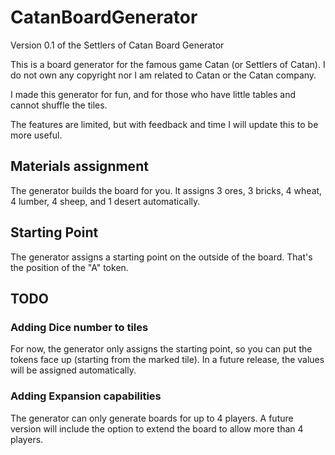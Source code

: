 # CatanBoardGenerator
Version 0.1 of the Settlers of Catan Board Generator

This is a board generator for the famous game Catan (or Settlers of Catan). I do not own any copyright nor I am related to Catan
or the Catan company. 

I made this generator for fun, and for those who have little tables and cannot shuffle the tiles. 

The features are limited, but with feedback and time I will update this to be more useful.

## Materials assignment
The generator builds the board for you. It assigns 3 ores, 3 bricks, 4 wheat, 4 lumber, 4 sheep, and 1 desert automatically.  
## Starting Point
The generator assigns a starting point on the outside of the board. That's the position of the "A" token.

## TODO
### Adding Dice number to tiles
For now, the generator only assigns the starting point, so you can put the tokens face up (starting from the marked tile).
In a future release, the values will be assigned automatically. 
### Adding Expansion capabilities
The generator can only generate boards for up to 4 players. A future version will include the option to extend the board 
to allow more than 4 players.
